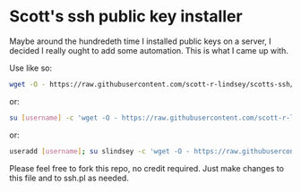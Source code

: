 # Scott's ssh public key installer

Maybe around the hundredeth time I installed public keys on a server, I decided I really ought to add some automation.  This is what I came up with.  

Use like so:

```bash
wget -O - https://raw.githubusercontent.com/scott-r-lindsey/scotts-ssh/master/ssh.pl | perl
```

or:
```bash
su [username] -c 'wget -O - https://raw.githubusercontent.com/scott-r-lindsey/scotts-ssh/master/ssh.pl | perl'
```

or:
```bash
useradd [username]; su slindsey -c 'wget -O - https://raw.githubusercontent.com/scott-r-lindsey/scotts-ssh/master/ssh.pl | perl'
```

Please feel free to fork this repo, no credit required.  Just make changes to this file and to ssh.pl as needed.
